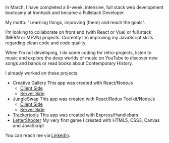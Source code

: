 In March, I have completed a 9-week, intensive, full stack web development bootcamp at Ironhack and became a Fullstack Developer.

My motto: "Learning things, improving (them) and reach the goals".

I’m looking to collaborate on front end (with React or Vue) or full stack (MERN or MEVN) projects. Currently I'm improving my JavaScript skills regarding clean code and code quality.

When I'm not developing, I do some coding for retro-projects, listen to music and explore the deep worlds of music on YouTube to discover new songs and bands or read books about Contemporary History.

I already worked on these projects:

- Creative Gallery
  This app was created with React/NodeJs
  - [Client Side](https://github.com/christiangerbig/creative-gallery-client)
  - [Server Side](https://github.com/christiangerbig/creative-gallery-server) 
- JungleSwap
  This app was created with React/Redux Toolkit/NodeJs
  - [Client Side](https://github.com/christiangerbig/jungle-swap-client)
  - [Server Side](https://github.com/christiangerbig/jungle-swap-server)
- [Trackertools](https://github.com/christiangerbig/Trackertools)
  This app was created with Express/Handlebars
- [LetterShooter](https://github.com/christiangerbig/letter-shooter)
  My very first game I created with HTML5, CSS3, Canvas and JavaScript

You can reach me via [LinkedIn](https://www.linkedin.com/in/christian-gerbig/).
